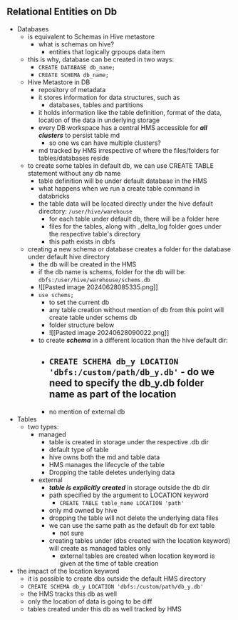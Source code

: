 ## Relational Entities on Db
- Databases
	- is equivalent to Schemas in Hive metastore
		- what is schemas on hive?
			- entities that logically grpoups data item
	- this is why, database can be created in two ways:
		- `CREATE DATABASE db_name;`
		- `CREATE SCHEMA db_name;`
	- Hive Metastore in DB
		- repository of metadata
		- it stores information for data structures, such as 
			- databases, tables and partitions
		- it holds information like the table definition, format of the data, location of the data in underlying storage
		- every DB workspace has a central HMS accessible for ***all clusters*** to persist table md
			- so one ws can have multiple clusters?
		- md tracked by HMS irrespective of where the files/folders for tables/databases reside
	- to create some tables in default db, we can use CREATE TABLE statement without any db name
		- table definition will be under default database in the HMS
		- what happens when we run a create table command in databricks
		- the table data will be located directly under the hive default directory: `/user/hive/warehouse`
			- for each table under default db, there will be a folder here
			- files for the tables, along with \_delta\_log folder goes under the respective table's directory
			- this path exists in dbfs
	- creating a new schema or database creates a folder for the database under default hive directory
		- the db will be created in the HMS
		- if the db name is schems, folder for the db will be: `dbfs:/user/hive/warehouse/schems.db`
		- ![[Pasted image 20240628085335.png]]
		- `use schems;`
			- to set the current db
			- any table creation without mention of db from this point will create table under schems db
			- folder structure below
			- ![[Pasted image 20240628090022.png]]
		- to create ***schema*** in a different location than the hive default dir:
			- `CREATE SCHEMA db_y LOCATION 'dbfs:/custom/path/db_y.db'` - do we need to specify the db_y.db folder name as part of the location
				- 
			- no mention of external db
- Tables
	- two types: 
		- managed
			- table is created in storage under the respective .db dir
			- default type of table
			- hive owns both the md and table data
			- HMS manages the lifecycle of the table
			- Dropping the table deletes underlying data
		- external
			- ***table is explicitly created*** in storage outside the db dir
			- path specified by the argument to LOCATION keyword
				- `CREATE TABLE table_name LOCATION 'path'`
			- only md owned by hive
			-  dropping the table will not delete the underlying data files
			- we can use the same path as the default db for ext table
				- not sure
			- creating tables under (dbs created with the location keyword) will create as managed tables only
				- external tables are created when location keyword is given at the time of table creation
- the impact of the location keyword
	- it is possible to create dbs outside the default HMS directory
	- `CREATE SCHEMA db_y LOCATION 'dbfs:/custom/path/db_y.db'`
	- the HMS tracks this db as well
	- only the location of data is going to be diff
	- tables created under this db as well tracked by HMS